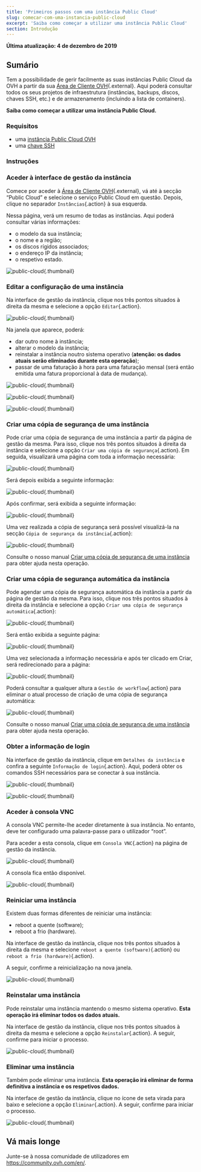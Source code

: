 ```yaml
---
title: 'Primeiros passos com uma instância Public Cloud'
slug: comecar-com-uma-instancia-public-cloud
excerpt: 'Saiba como começar a utilizar uma instância Public Cloud'
section: Introdução
---
```


**Última atualização: 4 de dezembro de 2019**

## Sumário

Tem a possibilidade de gerir facilmente as suas instâncias Public Cloud da OVH a partir da sua [Área de Cliente OVH](https://www.ovh.pt/auth/?action=gotomanager){.external}. Aqui poderá consultar todos os seus projetos de infraestrutura (instâncias, backups, discos, chaves SSH, etc.) e de armazenamento (incluindo a lista de containers).

**Saiba como começar a utilizar uma instância Public Cloud.**

### Requisitos

- uma [instância Public Cloud OVH](https://docs.ovh.com/pt/public-cloud/criar_uma_instancia_a_partir_do_espaco_cliente_ovh/)
- uma [chave SSH](https://docs.ovh.com/pt/public-cloud/criacao-de-chaves-ssh/)

### Instruções

### Aceder à interface de gestão da instância

Comece por aceder à [Área de Cliente OVH](https://www.ovh.pt/auth/?action=gotomanager){.external}, vá até à secção “Public Cloud” e selecione o serviço Public Cloud em questão. Depois, clique no separador `Instâncias`{.action} à sua esquerda.

Nessa página, verá um resumo de todas as instâncias. Aqui poderá consultar várias informações:

- o modelo da sua instância;
- o nome e a região;
- os discos rígidos associados;
- o endereço IP da instância;
- o respetivo estado.

![public-cloud](images/compute.png){.thumbnail}

### Editar a configuração de uma instância

Na interface de gestão da instância, clique nos três pontos situados à direita da mesma e selecione a opção `Editar`{.action}.

![public-cloud](images/edit.png){.thumbnail}

Na janela que aparece, poderá:

- dar outro nome à instância;
- alterar o modelo da instância; 
- reinstalar a instância noutro sistema operativo (**atenção: os dados atuais serão eliminados durante esta operação**);
- passar de uma faturação à hora para uma faturação mensal (será então emitida uma fatura proporcional à data de mudança).

![public-cloud](images/edit1.png){.thumbnail}

![public-cloud](images/edit2.png){.thumbnail}

![public-cloud](images/edit3.png){.thumbnail}

### Criar uma cópia de segurança de uma instância

Pode criar uma cópia de segurança de uma instância a partir da página de gestão da mesma.  Para isso, clique nos três pontos situados à direita da instância e selecione a opção `Criar uma cópia de segurança`{.action}. Em seguida, visualizará uma página com toda a informação necessária: 

![public-cloud](images/backup.png){.thumbnail}

Será depois exibida a seguinte informação: 

![public-cloud](images/backup1.png){.thumbnail}

Após confirmar, será exibida a seguinte informação: 

![public-cloud](images/backup2.png){.thumbnail}

Uma vez realizada a cópia de segurança será possível visualizá-la na secção `Cópia de segurança da instância`{.action}: 

![public-cloud](images/backup3.png){.thumbnail}

Consulte o nosso manual [Criar uma cópia de segurança de uma instância](../guardar_copia_de_seguridad_de_una_instancia/) para obter ajuda nesta operação. 

### Criar uma cópia de segurança automática da instância

Pode agendar uma cópia de segurança automática da instância a partir da página de gestão da mesma. Para isso, clique nos três pontos situados à direita da instância e selecione a opção `Criar uma cópia de segurança automática`{.action}: 

![public-cloud](images/backupauto.png){.thumbnail}

Será então exibida a seguinte página: 

![public-cloud](images/backupauto1.png){.thumbnail}

Uma vez selecionada a informação necessária e após ter clicado em Criar, será redirecionado para a página: 

![public-cloud](images/backupauto2.png){.thumbnail}

Poderá consultar a qualquer altura a `Gestão de workflow`{.action} para eliminar o atual processo de criação de uma cópia de segurança automática: 

![public-cloud](images/backupautodelete.png){.thumbnail}

Consulte o nosso manual [Criar uma cópia de segurança de uma instância](../guardar_copia_de_seguridad_de_una_instancia/) para obter ajuda nesta operação. 

### Obter a informação de login

Na interface de gestão da instância, clique em `Detalhes da instância` e confira a seguinte `Informação de login`{.action}. Aqui, poderá obter os comandos SSH necessários para se conectar à sua instância.

![public-cloud](images/instancedetails1.png){.thumbnail}

![public-cloud](images/instancedetails.png){.thumbnail}

### Aceder à consola VNC

A consola VNC permite-lhe aceder diretamente à sua instância. No entanto, deve ter configurado uma palavra-passe para o utilizador “root”.

Para aceder a esta consola, clique em `Consola VNC`{.action} na página de gestão da instância.

![public-cloud](images/vnc.png){.thumbnail}

A consola fica então disponível.

![public-cloud](images/vnc1.png){.thumbnail}

### Reiniciar uma instância

Existem duas formas diferentes de reiniciar uma instância:

- reboot a quente (software);
- reboot a frio (hardware).

Na interface de gestão da instância, clique nos três pontos situados à direita da mesma e selecione `reboot a quente (software)`{.action} ou `reboot a frio (hardware)`{.action}.

A seguir, confirme a reinicialização na nova janela.

![public-cloud](images/reboot.png){.thumbnail}

### Reinstalar uma instância

Pode reinstalar uma instância mantendo o mesmo sistema operativo. **Esta operação irá eliminar todos os dados atuais.**

Na interface de gestão da instância, clique nos três pontos situados à direita da mesma e selecione a opção `Reinstalar`{.action}. A seguir, confirme para iniciar o processo.

![public-cloud](images/reinstall.png){.thumbnail}

### Eliminar uma instância

Também pode eliminar uma instância. **Esta operação irá eliminar de forma definitiva a instância e os respetivos dados.**

Na interface de gestão da instância, clique no ícone de seta virada para baixo e selecione a opção `Eliminar`{.action}. A seguir, confirme para iniciar o processo. 

![public-cloud](images/delete.png){.thumbnail}

## Vá mais longe

Junte-se à nossa comunidade de utilizadores em <https://community.ovh.com/en/>.
